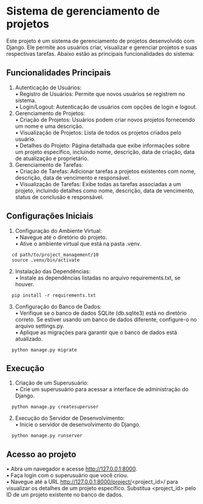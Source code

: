 # Sistema de gerenciamento de projetos
Este projeto é um sistema de gerenciamento de projetos desenvolvido com Django. Ele permite aos usuários criar, visualizar e gerenciar projetos e suas respectivas tarefas. Abaixo estão as principais funcionalidades do sistema:

## Funcionalidades Principais
1.	Autenticação de Usuários:  
	•	Registro de Usuários: Permite que novos usuários se registrem no sistema.  
	•	Login/Logout: Autenticação de usuários com opções de login e logout.  
2.	Gerenciamento de Projetos:   
	•	Criação de Projetos: Usuários podem criar novos projetos fornecendo um nome e uma descrição.  
	•	Visualização de Projetos: Lista de todos os projetos criados pelo usuário.  
	•	Detalhes do Projeto: Página detalhada que exibe informações sobre um projeto específico, incluindo nome, descrição, data de criação, data de atualização e proprietário.  
3.	Gerenciamento de Tarefas:   
	•	Criação de Tarefas: Adicionar tarefas a projetos existentes com nome, descrição, data de vencimento e responsável.  
	•	Visualização de Tarefas: Exibe todas as tarefas associadas a um projeto, incluindo detalhes como nome, descrição, data de vencimento, status de conclusão e responsável.  

## Configurações Iniciais
1.	Configuração do Ambiente Virtual:  
	•	Navegue até o diretório do projeto.  
	•	Ative o ambiente virtual que está na pasta .venv.  
```
  cd path/to/project_management/10
  source .venv/bin/activate
```
2.	Instalação das Dependências:  
	•	Instale as dependências listadas no arquivo requirements.txt, se houver.
```
  pip install -r requirements.txt
```
3.  Configuração do Banco de Dados:  
	•	Verifique se o banco de dados SQLite (db.sqlite3) está no diretório correto. Se estiver usando um banco de dados diferente, configure-o no arquivo settings.py.  
	•	Aplique as migrações para garantir que o banco de dados está atualizado.  
```
  python manage.py migrate
```

## Execução
1.	Criação de um Superusuário:  
	•	Crie um superusuário para acessar a interface de administração do Django.
```
  python manage.py createsuperuser
```
2.	Execução do Servidor de Desenvolvimento:  
	•	Inicie o servidor de desenvolvimento do Django.
```
  python manage.py runserver
```

## Acesso ao projeto
•	Abra um navegador e acesse http://127.0.0.1:8000.  
•	Faça login com o superusuário que você criou.  
•	Navegue até a URL http://127.0.0.1:8000/project/<project_id>/ para visualizar os detalhes de um projeto específico. Substitua <project_id> pelo ID de um projeto existente no banco de dados.  
